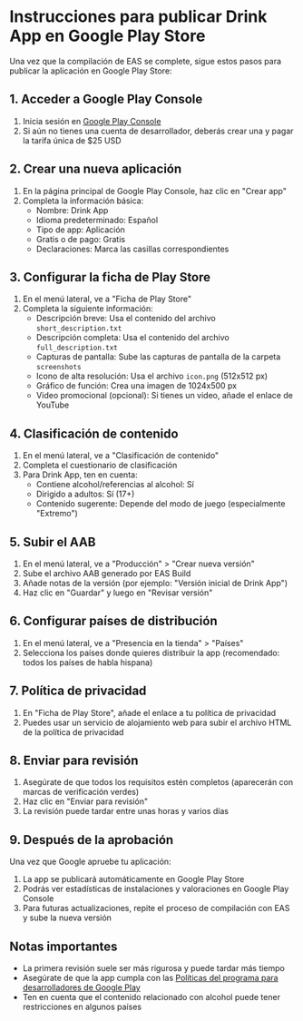 # Instrucciones para publicar Drink App en Google Play Store

Una vez que la compilación de EAS se complete, sigue estos pasos para publicar la aplicación en Google Play Store:

## 1. Acceder a Google Play Console

1. Inicia sesión en [Google Play Console](https://play.google.com/console)
2. Si aún no tienes una cuenta de desarrollador, deberás crear una y pagar la tarifa única de $25 USD

## 2. Crear una nueva aplicación

1. En la página principal de Google Play Console, haz clic en "Crear app"
2. Completa la información básica:
   - Nombre: Drink App
   - Idioma predeterminado: Español
   - Tipo de app: Aplicación
   - Gratis o de pago: Gratis
   - Declaraciones: Marca las casillas correspondientes

## 3. Configurar la ficha de Play Store

1. En el menú lateral, ve a "Ficha de Play Store"
2. Completa la siguiente información:
   - Descripción breve: Usa el contenido del archivo `short_description.txt`
   - Descripción completa: Usa el contenido del archivo `full_description.txt`
   - Capturas de pantalla: Sube las capturas de pantalla de la carpeta `screenshots`
   - Icono de alta resolución: Usa el archivo `icon.png` (512x512 px)
   - Gráfico de función: Crea una imagen de 1024x500 px
   - Video promocional (opcional): Si tienes un video, añade el enlace de YouTube

## 4. Clasificación de contenido

1. En el menú lateral, ve a "Clasificación de contenido"
2. Completa el cuestionario de clasificación
3. Para Drink App, ten en cuenta:
   - Contiene alcohol/referencias al alcohol: Sí
   - Dirigido a adultos: Sí (17+)
   - Contenido sugerente: Depende del modo de juego (especialmente "Extremo")

## 5. Subir el AAB

1. En el menú lateral, ve a "Producción" > "Crear nueva versión"
2. Sube el archivo AAB generado por EAS Build
3. Añade notas de la versión (por ejemplo: "Versión inicial de Drink App")
4. Haz clic en "Guardar" y luego en "Revisar versión"

## 6. Configurar países de distribución

1. En el menú lateral, ve a "Presencia en la tienda" > "Países"
2. Selecciona los países donde quieres distribuir la app (recomendado: todos los países de habla hispana)

## 7. Política de privacidad

1. En "Ficha de Play Store", añade el enlace a tu política de privacidad
2. Puedes usar un servicio de alojamiento web para subir el archivo HTML de la política de privacidad

## 8. Enviar para revisión

1. Asegúrate de que todos los requisitos estén completos (aparecerán con marcas de verificación verdes)
2. Haz clic en "Enviar para revisión"
3. La revisión puede tardar entre unas horas y varios días

## 9. Después de la aprobación

Una vez que Google apruebe tu aplicación:
1. La app se publicará automáticamente en Google Play Store
2. Podrás ver estadísticas de instalaciones y valoraciones en Google Play Console
3. Para futuras actualizaciones, repite el proceso de compilación con EAS y sube la nueva versión

## Notas importantes

- La primera revisión suele ser más rigurosa y puede tardar más tiempo
- Asegúrate de que la app cumpla con las [Políticas del programa para desarrolladores de Google Play](https://play.google.com/about/developer-content-policy/)
- Ten en cuenta que el contenido relacionado con alcohol puede tener restricciones en algunos países

